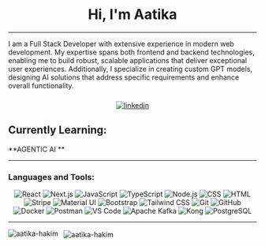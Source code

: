 <h1 align="center">Hi, I'm Aatika</h1>
<hr/>
<p>
I am a Full Stack Developer with extensive experience in modern web development. My expertise spans both frontend and backend technologies, enabling me to build robust, scalable applications that deliver exceptional user experiences. Additionally, I specialize in creating custom GPT models, designing AI solutions that address specific requirements and enhance overall functionality.</p>


###

<p align="center">
  <a href="https://www.linkedin.com/in/aatika-hakim/">
    <img src="https://img.shields.io/badge/LinkedIn-%230A66C2.svg?&style=for-the-badge&logo=linkedin&logoColor=white" alt="linkedin"/>
  </a>
</p>

## Currently Learning:
 **AGENTIC AI ** 

---
### Languages and Tools:
<p align="center">
  <img alt="React" src="https://img.shields.io/badge/React-20232A?style=for-the-badge&logo=react&logoColor=61DAFB"/>
  <img alt="Next.js" src="https://img.shields.io/badge/Next.js-000000?style=for-the-badge&logo=next.js&logoColor=white"/>
  <img alt="JavaScript" src="https://img.shields.io/badge/JavaScript-323330?style=for-the-badge&logo=javascript&logoColor=F7DF1E"/>
  <img alt="TypeScript" src="https://img.shields.io/badge/TypeScript-007ACC?style=for-the-badge&logo=typescript&logoColor=white"/>
  <img alt="Node.js" src="https://img.shields.io/badge/Node.js-43853D?style=for-the-badge&logo=node.js&logoColor=white"/>
  <img alt="CSS" src="https://img.shields.io/badge/CSS-000FFF?&style=for-the-badge&logo=css3&logoColor=white"/>
  <img alt="HTML" src="https://img.shields.io/badge/HTML-F05032?style=for-the-badge&logo=html5&logoColor=black"/>
  <img alt="Stripe" src="https://img.shields.io/badge/Stripe-626CD9?style=for-the-badge&logo=Stripe&logoColor=white"/>
  <img alt="Material UI" src="https://img.shields.io/badge/Material--UI-0081CB?style=for-the-badge&logo=material-ui&logoColor=white"/>
  <img alt="Bootstrap" src="https://img.shields.io/badge/Bootstrap-563D7C?style=for-the-badge&logo=bootstrap&logoColor=white"/>
  <img alt="Tailwind CSS" src="https://img.shields.io/badge/Tailwind_CSS-38B2AC?style=for-the-badge&logo=tailwind-css&logoColor=white"/>
  <img alt="Git" src="https://img.shields.io/badge/Git-F05032?style=for-the-badge&logo=git&logoColor=white"/>
  <img alt="GitHub" src="https://img.shields.io/badge/GitHub-181717?style=for-the-badge&logo=github&logoColor=white"/>
  <img alt="Docker" src="https://img.shields.io/badge/Docker-007ACC?style=for-the-badge&logo=docker&logoColor=white"/>
  <img alt="Postman" src="https://img.shields.io/badge/Postman-FF6C37?style=for-the-badge&logo=postman&logoColor=white"/>
  <img alt="VS Code" src="https://img.shields.io/badge/VS%20Code-007ACC?style=for-the-badge&logo=visual-studio-code&logoColor=white"/>
  <img alt="Apache Kafka" src="https://img.shields.io/badge/Kafka-00000C?style=for-the-badge&logo=apache-kafka&logoColor=white"/>
  <img alt="Kong" src="https://img.shields.io/badge/Kong-008080?style=for-the-badge&logo=kong&logoColor=white"/>
  <img alt="PostgreSQL" src="https://img.shields.io/badge/PostgreSQL-818589?style=for-the-badge&logo=postgresql&logoColor=white"/>
</p>

<hr/>

<p>
  <img align="left" src="https://github-readme-stats.vercel.app/api/top-langs?username=aatika-hakim&show_icons=true&locale=en&layout=compact" alt="aatika-hakim" /></p>

<p>&nbsp;
  <img align="center" src="https://github-readme-stats.vercel.app/api?username=aatika-hakim&show_icons=true&locale=en" alt="aatika-hakim" />
</p>



